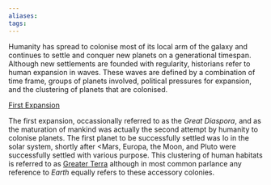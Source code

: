 ```yaml
---
aliases:
tags:
---
```


Humanity has spread to colonise most of its local arm of the galaxy and continues to settle and conquer new planets on a generational timespan.
Although new settlements are founded with regularity, historians refer to human expansion in waves.
These waves are defined by a combination of time frame, groups of planets involved, political pressures for expansion, and the clustering of planets that are colonised.

[First Expansion](first-expansion.md)

The first expansion, occassionally referred to as the *Great Diaspora*, and as the maturation of mankind was actually the second attempt by humanity to colonise planets.
The first planet to be successfully settled was Io in the solar system, shortly after <Mars, Europa, the Moon, and Pluto were successfully settled with various purpose.
This clustering of human habitats is referred to as [Greater Terra](greater-terra.md) although in most common parlance any reference to *Earth* equally refers to these accessory colonies.
